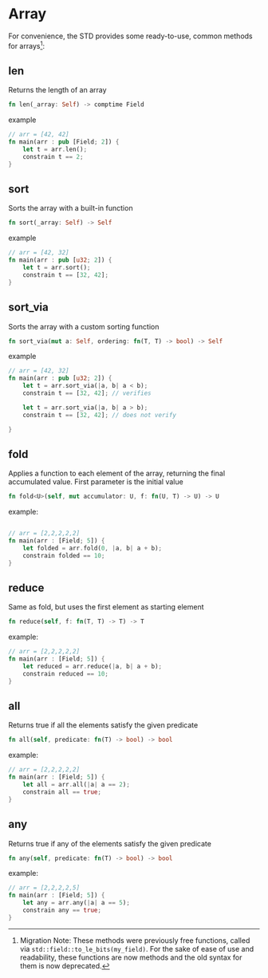 
# Array

For convenience, the STD provides some ready-to-use, common methods for arrays[^migrationNote]:

## len

Returns the length of an array

```rust
fn len(_array: Self) -> comptime Field
```

example

```rust
// arr = [42, 42]
fn main(arr : pub [Field; 2]) {
    let t = arr.len();
    constrain t == 2;
}
```

## sort

Sorts the array with a built-in function

```rust
fn sort(_array: Self) -> Self
```

example

```rust
// arr = [42, 32]
fn main(arr : pub [u32; 2]) {
    let t = arr.sort();
    constrain t == [32, 42];
}
```

## sort_via

Sorts the array with a custom sorting function

```rust
fn sort_via(mut a: Self, ordering: fn(T, T) -> bool) -> Self
```

example

```rust
// arr = [42, 32]
fn main(arr : pub [u32; 2]) {
    let t = arr.sort_via(|a, b| a < b);
    constrain t == [32, 42]; // verifies

    let t = arr.sort_via(|a, b| a > b);
    constrain t == [32, 42]; // does not verify

}
```

## fold

Applies a function to each element of the array, returning the final accumulated value. First parameter is the initial value

```rust
fn fold<U>(self, mut accumulator: U, f: fn(U, T) -> U) -> U
```

example:

``` rust

// arr = [2,2,2,2,2]
fn main(arr : [Field; 5]) {
    let folded = arr.fold(0, |a, b| a + b);
    constrain folded == 10;
}

```

## reduce

Same as fold, but uses the first element as starting element

```rust
fn reduce(self, f: fn(T, T) -> T) -> T 
```

example:

```rust
// arr = [2,2,2,2,2]
fn main(arr : [Field; 5]) {
    let reduced = arr.reduce(|a, b| a + b);
    constrain reduced == 10;
}
```

## all

Returns true if all the elements satisfy the given predicate

```rust
fn all(self, predicate: fn(T) -> bool) -> bool
```

example:

```rust
// arr = [2,2,2,2,2]
fn main(arr : [Field; 5]) {
    let all = arr.all(|a| a == 2);
    constrain all == true;
}
```

## any

Returns true if any of the elements satisfy the given predicate

```rust
fn any(self, predicate: fn(T) -> bool) -> bool
```

example:

```rust
// arr = [2,2,2,2,5]
fn main(arr : [Field; 5]) {
    let any = arr.any(|a| a == 5);
    constrain any == true;
}

```

[^migrationNote]: Migration Note: These methods were previously free functions, called via `std::field::to_le_bits(my_field)`. For the sake of ease of use and readability, these functions are now methods and the old syntax for them is now deprecated.
